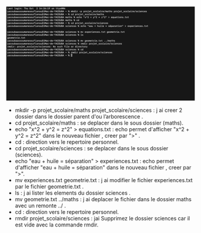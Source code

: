 ![capture](./image/Exercice5.png) 

- mkdir -p projet_scolaire/maths projet_scolaire/sciences : j ai creer 2 dossier dans le dossier parent d'ou l’arborescence .
- cd projet_scolaire/maths : se deplacer dans le sous dossier (maths).
- echo "x^2 + y^2 = z^2" > equations.txt : echo permet d'afficher "x^2 + y^2 = z^2" dans le nouveau fichier , creer par ">" .
- cd : direction vers le repertoire personnel.
- cd projet_scolaire/sciences : se deplacer dans le sous dossier (sciences).
- echo "eau + huile = séparation" > experiences.txt : echo permet d'afficher "eau + huile = séparation" dans le nouveau fichier , creer par ">".
- mv experiences.txt geometrie.txt : j ai modifier le fichier experiences.txt par le fichier geometrie.txt .
- ls : j ai lister les elements du dossier sciences .
- mv geometrie.txt ../maths : j ai deplacer le fichier dans le dossier maths avec un remonte ../ .
- cd : direction vers le repertoire personnel.
- rmdir projet_scolaire/sciences : jai Supprimez le dossier sciences car il est vide avec la commande rmdir.